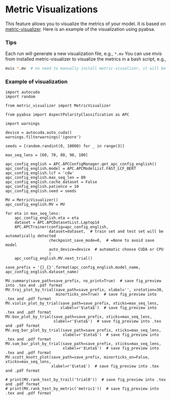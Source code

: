 ﻿Metric Visualizations
=====================
This feature allows you to visualize the metrics of your model. It is based on [metric-visualizer](https://github.com/yangheng95/metric-visualizer).
Here is an example of the visualization using pyabsa.

### Tips
Each run will generate a new visualization file, e.g., `*.mv`
You can use mvis from installed metric-visualizer to visualize the metrics in a bash script, e.g.,

```bash
mvis *.mv  # no need to manually install metric-visualizer, it will be installed by pyabsa
```

### Example of visualization
```python3
import autocuda
import random

from metric_visualizer import MetricVisualizer

from pyabsa import AspectPolarityClassification as APC

import warnings

device = autocuda.auto_cuda()
warnings.filterwarnings('ignore')

seeds = [random.randint(0, 10000) for _ in range(3)]

max_seq_lens = [60, 70, 80, 90, 100]

apc_config_english = APC.APCConfigManager.get_apc_config_english()
apc_config_english.model = APC.APCModelList.FAST_LCF_BERT
apc_config_english.lcf = 'cdw'
apc_config_english.max_seq_len = 80
apc_config_english.cache_dataset = False
apc_config_english.patience = 10
apc_config_english.seed = seeds

MV = MetricVisualizer()
apc_config_english.MV = MV

for eta in max_seq_lens:
    apc_config_english.eta = eta
    dataset = APC.APCDatasetList.Laptop14
    APC.APCTrainer(config=apc_config_english,
                   dataset=dataset,  # train set and test set will be automatically detected
                   checkpoint_save_mode=0,  # =None to avoid save model
                   auto_device=device  # automatic choose CUDA or CPU
                   )
    apc_config_english.MV.next_trial()

save_prefix = '{}_{}'.format(apc_config_english.model_name, apc_config_english.dataset_name)

MV.summary(save_path=save_prefix, no_print=True)  # save fig_preview into .tex and .pdf format
MV.traj_plot_by_trial(save_path=save_prefix, xlabel='', xrotation=30,
                      minorticks_on=True)  # save fig_preview into .tex and .pdf format
MV.violin_plot_by_trial(save_path=save_prefix, xticks=max_seq_lens,
                        xlabel=r'$\eta$')  # save fig_preview into .tex and .pdf format
MV.box_plot_by_trial(save_path=save_prefix, xticks=max_seq_lens,
                     xlabel=r'$\eta$')  # save fig_preview into .tex and .pdf format
MV.avg_bar_plot_by_trial(save_path=save_prefix, xticks=max_seq_lens,
                         xlabel=r'$\eta$')  # save fig_preview into .tex and .pdf format
MV.sum_bar_plot_by_trial(save_path=save_prefix, xticks=max_seq_lens,
                         xlabel=r'$\eta$')  # save fig_preview into .tex and .pdf format
MV.scott_knott_plot(save_path=save_prefix, minorticks_on=False, xticks=max_seq_lens,
                    xlabel=r'$\eta$')  # save fig_preview into .tex and .pdf format

# print(MV.rank_test_by_trail('trial0'))  # save fig_preview into .tex and .pdf format
# print(MV.rank_test_by_metric('metric1'))  # save fig_preview into .tex and .pdf format

```
